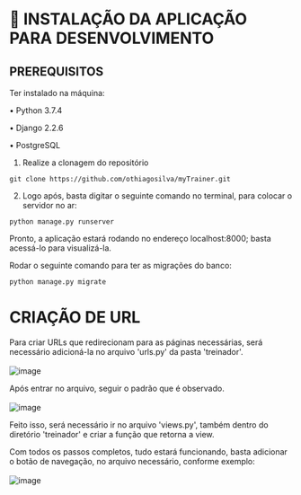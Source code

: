 # 🔨 INSTALAÇÃO DA APLICAÇÃO PARA DESENVOLVIMENTO

## PREREQUISITOS
Ter instalado na máquina:

• Python 3.7.4

• Django 2.2.6

• PostgreSQL


1. Realize a clonagem do repositório
```
git clone https://github.com/othiagosilva/myTrainer.git
```

2. Logo após, basta digitar o seguinte comando no terminal, para colocar o servidor no ar:
```
python manage.py runserver
```

Pronto, a aplicação estará rodando no endereço localhost:8000; basta acessá-lo para visualizá-la.

Rodar o seguinte comando para ter as migrações do banco:
```
python manage.py migrate
```

# CRIAÇÃO DE URL
Para criar URLs que redirecionam para as páginas necessárias, será necessário adicioná-la no arquivo 'urls.py' da pasta 'treinador'. <br><br>
![image](https://user-images.githubusercontent.com/66854577/203455499-b0475eaa-11ad-4035-86da-61344ddf2296.png)

Após entrar no arquivo, seguir o padrão que é observado. <br><br>
![image](https://user-images.githubusercontent.com/66854577/203455648-e7f9e926-8745-4e52-94fa-d16337063fb6.png)

Feito isso, será necessário ir no arquivo 'views.py', também dentro do diretório 'treinador' e criar a função que retorna a view.

Com todos os passos completos, tudo estará funcionando, basta adicionar o botão de navegação, no arquivo necessário, conforme exemplo: <br><br>
![image](https://user-images.githubusercontent.com/66854577/203455870-7ced3b23-8ebe-4bc6-b3e0-492192777efd.png)
